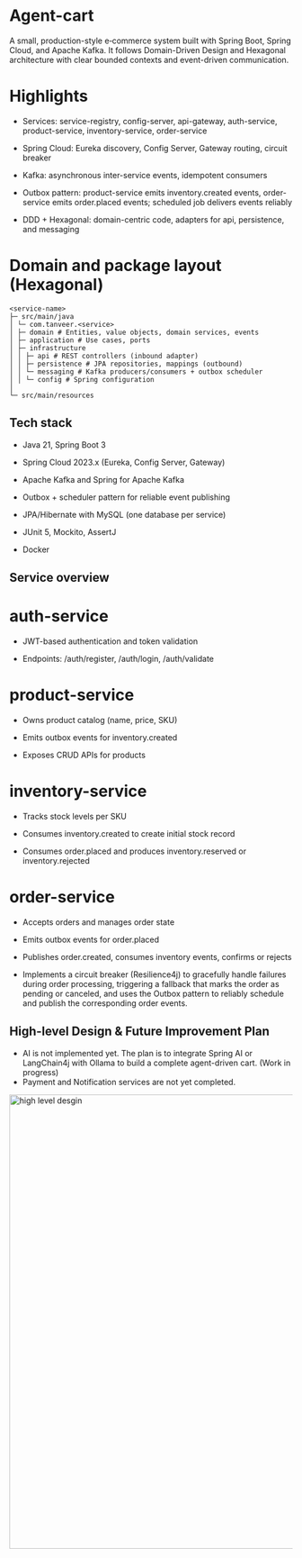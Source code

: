 # Agent-cart

A small, production-style e‑commerce system built with Spring Boot, Spring Cloud, and Apache Kafka. It follows Domain-Driven Design and Hexagonal architecture with clear bounded contexts and event-driven communication.

# Highlights

- Services: service-registry, config-server, api-gateway, auth-service, product-service, inventory-service, order-service

- Spring Cloud: Eureka discovery, Config Server, Gateway routing, circuit breaker

- Kafka: asynchronous inter-service events, idempotent consumers

- Outbox pattern: product-service emits inventory.created events, order-service emits order.placed events; scheduled job delivers events reliably

- DDD + Hexagonal: domain-centric code, adapters for api, persistence, and messaging

# Domain and package layout (Hexagonal)
```text
<service-name>
├─ src/main/java
│ └─ com.tanveer.<service>
│ ├─ domain # Entities, value objects, domain services, events
│ ├─ application # Use cases, ports
│ ├─ infrastructure
│ │ ├─ api # REST controllers (inbound adapter)
│ │ ├─ persistence # JPA repositories, mappings (outbound)
│ │ └─ messaging # Kafka producers/consumers + outbox scheduler
│ │ └─ config # Spring configuration
│ 
└─ src/main/resources
```

## Tech stack

- Java 21, Spring Boot 3

- Spring Cloud 2023.x (Eureka, Config Server, Gateway)

- Apache Kafka and Spring for Apache Kafka

- Outbox + scheduler pattern for reliable event publishing

- JPA/Hibernate with MySQL (one database per service)

- JUnit 5, Mockito, AssertJ

- Docker

## Service overview
# auth-service

- JWT-based authentication and token validation

- Endpoints: /auth/register, /auth/login, /auth/validate

# product-service

- Owns product catalog (name, price, SKU)

- Emits outbox events for inventory.created

- Exposes CRUD APIs for products

# inventory-service

- Tracks stock levels per SKU

- Consumes inventory.created to create initial stock record

- Consumes order.placed and produces inventory.reserved or inventory.rejected

# order-service

- Accepts orders and manages order state

- Emits outbox events for order.placed

- Publishes order.created, consumes inventory events, confirms or rejects

- Implements a circuit breaker (Resilience4j) to gracefully handle failures during order processing, triggering a fallback that marks the order as pending or canceled, and uses the Outbox pattern to reliably schedule and publish the corresponding order events.


## High-level Design & Future Improvement Plan

- AI is not implemented yet. The plan is to integrate Spring AI or LangChain4j with Ollama to build a complete agent-driven cart. (Work in progress)
- Payment and Notification services are not yet completed.

  
<img width="1364" height="807" alt="high level desgin" src="https://github.com/user-attachments/assets/a05f0056-6a0a-42e9-b1e6-4b779a2e734a" />


